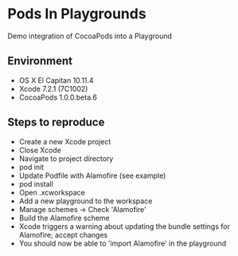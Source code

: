# Pods In Playgrounds
Demo integration of CocoaPods into a Playground

## Environment
* OS X El Capitan 10.11.4
* Xcode 7.2.1 (7C1002)
* CocoaPods 1.0.0.beta.6

## Steps to reproduce
* Create a new Xcode project
* Close Xcode
* Navigate to project directory
* pod init
* Update Podfile with Alamofire (see example)
* pod install
* Open .xcworkspace
* Add a new playground to the workspace
* Manage schemes -> Check 'Alamofire'
* Build the Alamofire scheme
* Xcode triggers a warning about updating the bundle settings for Alamofire; accept changes
* You should now be able to 'import Alamofire' in the playground

